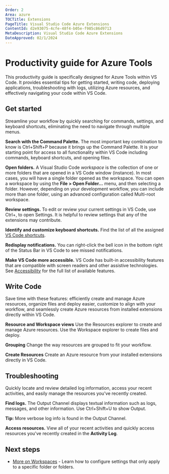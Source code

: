```yaml
---
Order: 2
Area: azure
TOCTitle: Extensions
PageTitle: Visual Studio Code Azure Extensions
ContentId: d2e93075-4cfe-48f4-b05e-f985c86d9713
MetaDescription: Visual Studio Code Azure Extensions
DateApproved: 02/1/2024
---
```

# Productivity guide for Azure Tools

This productivity guide is specifically designed for Azure Tools within VS Code. It provides essential tips for getting started, writing code, deploying applications, troubleshooting with logs, utilizing Azure resources, and effectively navigating your code within VS Code.

## Get started

Streamline your workflow by quickly searching for commands, settings, and keyboard shortcuts, eliminating the need to navigate through multiple menus.

**Search with the Command Palette.** The most important key combination to know is Ctrl+Shift+P because it brings up the Command Palette. It is your starting point for access to all functionality within VS Code including commands, keyboard shortcuts, and opening files.

**Open folders.** A Visual Studio Code *workspace* is the collection of one or more folders that are opened in a VS Code window (instance). In most cases, you will have a single folder opened as the workspace. You can open a workspace by using the **File > Open Folder...** menu, and then selecting a folder. However, depending on your development workflow, you can include more than one folder, using an advanced configuration called Multi-root workspace.

**Review settings.** To edit or review your current settings in VS Code, use Ctrl+, to open Settings. It is helpful to review settings that any of the extensions may contribute.

**Identify and customize keyboard shortcuts.** Find the list of all the assigned [VS Code shortcuts](https://code.visualstudio.com/shortcuts/keyboard-shortcuts-windows.pdf).

**Redisplay notifications.** You can right-click the bell icon in the bottom right of the Status Bar in VS Code to see missed notifications.

**Make VS Code more accessible.** VS Code has built-in accessibility features that are compatible with screen readers and other assistive technologies. See [Accessibility](/docs/editor/accessibility.md) for the full list of available features.

## Write Code

Save time with these features: efficiently create and manage Azure resources, organize files and deploy easier, customize to align with your workflow, and seamlessly create Azure resources from installed extensions directly within VS Code.

**Resource and Workspace views** Use the Resources explorer to create and manage Azure resources. Use the Workspace explorer to create files and deploy.

**Grouping** Change the way resources are grouped to fit your workflow.

**Create Resources** Create an Azure resource from your installed extensions directly in VS Code.

## Troubleshooting

Quickly locate and review detailed log information, access your recent activities, and easily manage the resources you've recently created.

**Find logs.** The Output Channel displays textual information such as logs, messages, and other information. Use Ctrl+Shift+U to show Output.

**Tip:** More verbose log info is found in the Output Channel.

**Access resources.** View all of your recent activities and quickly access resources you've recently created in the **Activity Log**.

## Next steps

* [More on Workspaces](/docs/editor/workspaces.md) - Learn how to configure settings that only apply to a specific folder or folders.
